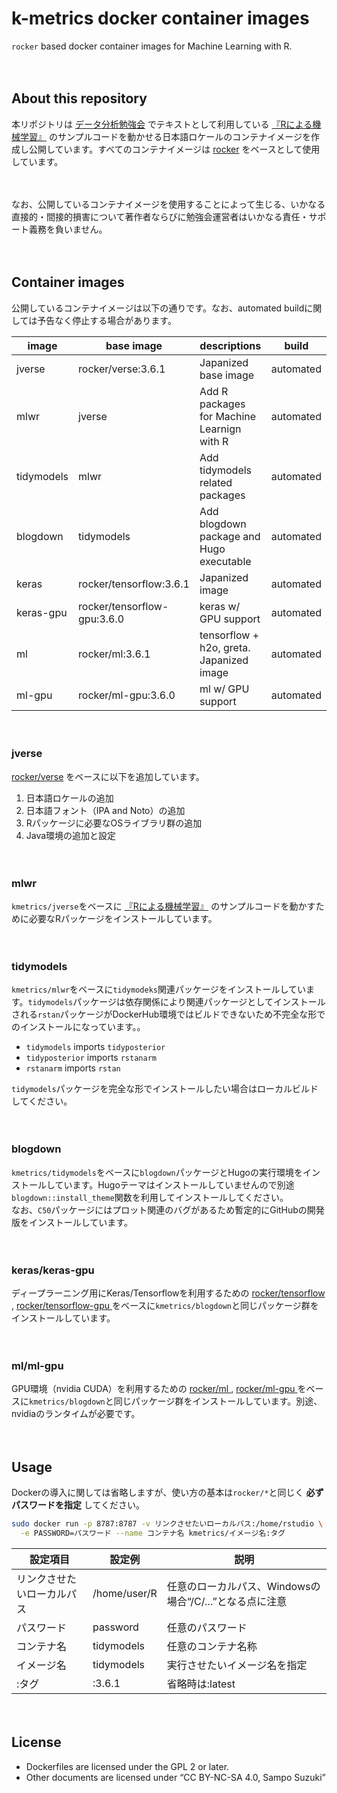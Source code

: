 k-metrics docker container images
================

`rocker` based docker container images for Machine Learning with R.

　

## About this repository

本リポジトリは [データ分析勉強会](https://sites.google.com/site/kantometrics/2019)
でテキストとして利用している
[『Rによる機械学習』](https://www.shoeisha.co.jp/book/detail/9784798145112)
のサンプルコードを動かせる日本語ロケールのコンテナイメージを作成し公開しています。すべてのコンテナイメージは
[rocker](https://hub.docker.com/u/rocker)
をベースとして使用しています。

　

なお、公開しているコンテナイメージを使用することによって生じる、いかなる直接的・間接的損害について著作者ならびに勉強会運営者はいかなる責任・サポート義務を負いません。

　

## Container images

公開しているコンテナイメージは以下の通りです。なお、automated
buildに関しては予告なく停止する場合があります。

| image      | base image                  | descriptions                               | build     |
| ---------- | --------------------------- | ------------------------------------------ | --------- |
| jverse     | rocker/verse:3.6.1          | Japanized base image                       | automated |
| mlwr       | jverse                      | Add R packages for Machine Learnign with R | automated |
| tidymodels | mlwr                        | Add tidymodels related packages            | automated |
| blogdown   | tidymodels                  | Add blogdown package and Hugo executable   | automated |
| keras      | rocker/tensorflow:3.6.1     | Japanized image                            | automated |
| keras-gpu  | rocker/tensorflow-gpu:3.6.0 | keras w/ GPU support                       | automated |
| ml         | rocker/ml:3.6.1             | tensorflow + h2o, greta. Japanized image   | automated |
| ml-gpu     | rocker/ml-gpu:3.6.0         | ml w/ GPU support                          | automated |

　

### jverse

[rocker/verse](https://hub.docker.com/r/rocker/verse) をベースに以下を追加しています。

1.  日本語ロケールの追加
2.  日本語フォント（IPA and Noto）の追加
3.  Rパッケージに必要なOSライブラリ群の追加
4.  Java環境の追加と設定

　

### mlwr

`kmetrics/jverse`をベースに
[『Rによる機械学習』](https://www.shoeisha.co.jp/book/detail/9784798145112)
のサンプルコードを動かすために必要なRパッケージをインストールしています。

　

### tidymodels

`kmetrics/mlwr`をベースに`tidymodeks`関連パッケージをインストールしています。`tidymodels`パッケージは依存関係により関連パッケージとしてインストールされる`rstan`パッケージがDockerHub環境ではビルドできないため不完全な形でのインストールになっています。。

  - `tidymodels` imports `tidyposterior`  
  - `tidyposterior` imports `rstanarm`  
  - `rstanarm` imports
`rstan`

`tidymodels`パッケージを完全な形でインストールしたい場合はローカルビルドしてください。

　

### blogdown

`kmetrics/tidymodels`をベースに`blogdown`パッケージとHugoの実行環境をインストールしています。Hugoテーマはインストールしていませんので別途`blogdown::install_theme`関数を利用してインストールしてください。  
なお、`C50`パッケージにはプロット関連のバグがあるため暫定的にGitHubの開発版をインストールしています。

　

### keras/keras-gpu

ディープラーニング用にKeras/Tensorflowを利用するための [rocker/tensorflow
<i class="fa fa-external-link"></i>](https://hub.docker.com/r/rocker/tensorflow),
[rocker/tensorflow-gpu
<i class="fa fa-external-link"></i>](https://hub.docker.com/r/rocker/tensorflow-gpu)
をベースに`kmetrics/blogdown`と同じパッケージ群をインストールしています。

　

### ml/ml-gpu

GPU環境（nvidia CUDA）を利用するための [rocker/ml
<i class="fa fa-external-link"></i>](https://hub.docker.com/r/rocker/ml),
[rocker/ml-gpu
<i class="fa fa-external-link"></i>](https://hub.docker.com/r/rocker/ml-gpu)
をベースに`kmetrics/blogdown`と同じパッケージ群をインストールしています。別途、nvidiaのランタイムが必要です。

　

## Usage

Dockerの導入に関しては省略しますが、使い方の基本は`rocker/*`と同じく **必ずパスワードを指定** してください。

``` bash
sudo docker run -p 8787:8787 -v リンクさせたいローカルパス:/home/rstudio \
  -e PASSWORD=パスワード --name コンテナ名 kmetrics/イメージ名:タグ
```

| 設定項目          | 設定例          | 説明                                |
| ------------- | ------------ | --------------------------------- |
| リンクさせたいローカルパス | /home/user/R | 任意のローカルパス、Windowsの場合“/C/…”となる点に注意 |
| パスワード         | password     | 任意のパスワード                          |
| コンテナ名         | tidymodels   | 任意のコンテナ名称                         |
| イメージ名         | tidymodels   | 実行させたいイメージ名を指定                    |
| :タグ           | :3.6.1       | 省略時は:latest                       |

　

## License

  - Dockerfiles are licensed under the GPL 2 or later.  
  - Other documents are licensed under “CC BY-NC-SA 4.0, Sampo Suzuki”
